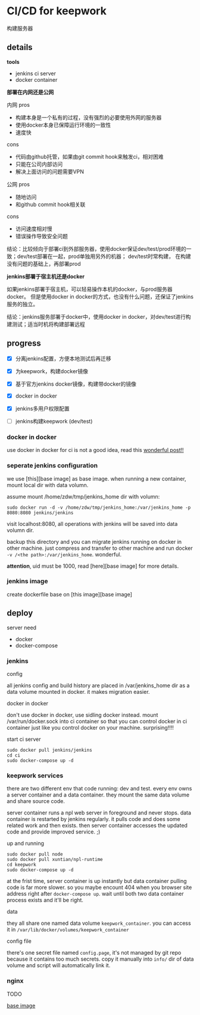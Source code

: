 # CI/CD for keepwork

构建服务器

## details

**tools**
- jenkins ci server
- docker container

**部署在内网还是公网**

内网 pros
- 构建本身是一个私有的过程，没有强烈的必要使用外网的服务器
- 使用docker本身已保障运行环境的一致性
- 速度快

cons
- 代码由github托管，如果由git commit hook来触发ci，相对困难
- 只能在公司内部访问
- 解决上面访问的问题需要VPN

公网 pros
- 随地访问
- 和github commit hook相关联

cons
- 访问速度相对慢
- 错误操作导致安全问题

结论：比较倾向于部署ci到外部服务器，使用docker保证dev/test/prod环境的一致；dev/test部署在一起，prod单独用另外的机器；
dev/test时常构建， 在构建没有问题的基础上，再部署prod

**jenkins部署于宿主机还是docker**

如果jenkins部署于宿主机，可以轻易操作本机的docker，与prod服务器docker。
但是使用docker in docker的方式，也没有什么问题，还保证了jenkins服务的独立。

结论：jenkins服务部署于docker中，使用docker in
docker，对dev/test进行构建测试；适当时机将构建部署远程


## progress

- [x] 分离jenkins配置，方便本地测试后再迁移
- [x] 为keepwork，构建docker镜像
- [x] 基于官方jenkins docker镜像，构建带docker的镜像
- [x] docker in docker
- [x] jenkins多用户权限配置
- [ ] jenkins构建keepwork (dev/test)


### docker in docker

use docker in docker for ci is not a good idea, read this
[wonderful post!!](http://jpetazzo.github.io/2015/09/03/do-not-use-docker-in-docker-for-ci/)

### seperate jenkins configuration

we use [this][base image] as base
image. when running a new container, mount local dir with data volumn.

assume mount /home/zdw/tmp/jenkins_home dir with volumn:

    sudo docker run -d -v /home/zdw/tmp/jenkins_home:/var/jenkins_home -p 8080:8080 jenkins/jenkins

visit localhost:8080, all operations with jenkins will be saved into data volumn
dir.

backup this directory and you can migrate jenkins running on docker in
other machine. just compress and transfer to other machine and run docker `-v
/<the path>:/var/jenkins_home`. wonderful.

**attention**, uid must be 1000, read [here][base image] for more details.

### jenkins image

create dockerfile base on [this image][base image]


## deploy

server need
- docker
- docker-compose

### jenkins

config

all jenkins config and build history are placed in /var/jenkins_home dir as a data volume mounted in docker. it makes migration easier.

docker in docker

don't use docker in docker, use sidling docker instead. mount
/var/run/docker.sock into ci container so that you can control docker in ci
container just
like you control docker on your machine. surprising!!!!

start ci server

    sudo docker pull jenkins/jenkins
    cd ci
    sudo docker-compose up -d


### keepwork services

there are two different env that code running: dev and test. every env owns a
server container and a data container. they mount the same data volume and share source code.

server container runs a npl web server in foreground and never stops. data
container is restarted by jenkins regularly. it pulls code and does some related
work and then exists. then server container accesses the updated code and
provide improved service. ;)

up and running

    sudo docker pull node
    sudo docker pull xuntian/npl-runtime
    cd keepwork
    sudo docker-compose up -d

at the frist time, server container is up instantly but data container pulling
code is far more slower. so you maybe encount 404 when you browser site address
right after `docker-compose up`. wait until both two data container process
exists and it'll be right.

data

they all share one named data volume `keepwork_container`. you can access it in
`/var/lib/docker/volumes/keepwork_container`

config file

there's one secret file named `config.page`, it's not managed by git repo
because it contains too much secrets. copy it manually into `info/` dir of data
volume and script will automatically link it.

### nginx
TODO




[base image](https://github.com/jenkinsci/docker/blob/master/README.md)

